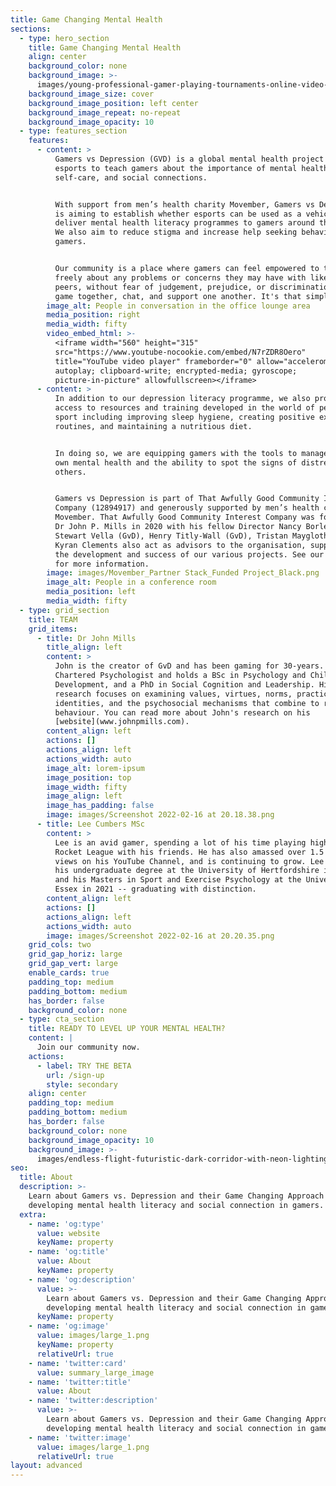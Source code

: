 ```yaml
---
title: Game Changing Mental Health
sections:
  - type: hero_section
    title: Game Changing Mental Health
    align: center
    background_color: none
    background_image: >-
      images/young-professional-gamer-playing-tournaments-online-video-games-computer-with-headphones-his-room.jpg
    background_image_size: cover
    background_image_position: left center
    background_image_repeat: no-repeat
    background_image_opacity: 10
  - type: features_section
    features:
      - content: >
          Gamers vs Depression (GVD) is a global mental health project that uses
          esports to teach gamers about the importance of mental health,
          self-care, and social connections.


          With support from men’s health charity Movember, Gamers vs Depression
          is aiming to establish whether esports can be used as a vehicle to
          deliver mental health literacy programmes to gamers around the world.
          We also aim to reduce stigma and increase help seeking behaviours in
          gamers.


          Our community is a place where gamers can feel empowered to talk
          freely about any problems or concerns they may have with likeminded
          peers, without fear of judgement, prejudice, or discrimination. We
          game together, chat, and support one another. It's that simple.
        image_alt: People in conversation in the office lounge area
        media_position: right
        media_width: fifty
        video_embed_html: >-
          <iframe width="560" height="315"
          src="https://www.youtube-nocookie.com/embed/N7rZDR8Oero"
          title="YouTube video player" frameborder="0" allow="accelerometer;
          autoplay; clipboard-write; encrypted-media; gyroscope;
          picture-in-picture" allowfullscreen></iframe>
      - content: >
          In addition to our depression literacy programme, we also provide
          access to resources and training developed in the world of performance
          sport including improving sleep hygiene, creating positive exercise
          routines, and maintaining a nutritious diet.


          In doing so, we are equipping gamers with the tools to manage their
          own mental health and the ability to spot the signs of distress in
          others.


          Gamers vs Depression is part of That Awfully Good Community Interest
          Company (12894917) and generously supported by men’s health charity
          Movember. That Awfully Good Community Interest Company was founded by
          Dr John P. Mills in 2020 with his fellow Director Nancy Borley. Dr
          Stewart Vella (GvD), Henry Titly-Wall (GvD), Tristan Mayglothling, and
          Kyran Clements also act as advisors to the organisation, supporting
          the development and success of our various projects. See our website
          for more information.
        image: images/Movember_Partner Stack_Funded Project_Black.png
        image_alt: People in a conference room
        media_position: left
        media_width: fifty
  - type: grid_section
    title: TEAM
    grid_items:
      - title: Dr John Mills
        title_align: left
        content: >
          John is the creator of GvD and has been gaming for 30-years. He is a
          Chartered Psychologist and holds a BSc in Psychology and Childhood
          Development, and a PhD in Social Cognition and Leadership. His
          research focuses on examining values, virtues, norms, practices,
          identities, and the psychosocial mechanisms that combine to regulate
          behaviour. You can read more about John's research on his
          [website](www.johnpmills.com).
        content_align: left
        actions: []
        actions_align: left
        actions_width: auto
        image_alt: lorem-ipsum
        image_position: top
        image_width: fifty
        image_align: left
        image_has_padding: false
        image: images/Screenshot 2022-02-16 at 20.18.38.png
      - title: Lee Cumbers MSc
        content: >
          Lee is an avid gamer, spending a lot of his time playing high level
          Rocket League with his friends. He has also amassed over 1.5 million
          views on his YouTube Channel, and is continuing to grow. Lee achieved
          his undergraduate degree at the University of Hertfordshire in 2015
          and his Masters in Sport and Exercise Psychology at the University of
          Essex in 2021 -- graduating with distinction.
        content_align: left
        actions: []
        actions_align: left
        actions_width: auto
        image: images/Screenshot 2022-02-16 at 20.20.35.png
    grid_cols: two
    grid_gap_horiz: large
    grid_gap_vert: large
    enable_cards: true
    padding_top: medium
    padding_bottom: medium
    has_border: false
    background_color: none
  - type: cta_section
    title: READY TO LEVEL UP YOUR MENTAL HEALTH?
    content: |
      Join our community now.
    actions:
      - label: TRY THE BETA
        url: /sign-up
        style: secondary
    align: center
    padding_top: medium
    padding_bottom: medium
    has_border: false
    background_color: none
    background_image_opacity: 10
    background_image: >-
      images/endless-flight-futuristic-dark-corridor-with-neon-lighting-bright-neon-circle-front.jpg
seo:
  title: About
  description: >-
    Learn about Gamers vs. Depression and their Game Changing Approach to
    developing mental health literacy and social connection in gamers.
  extra:
    - name: 'og:type'
      value: website
      keyName: property
    - name: 'og:title'
      value: About
      keyName: property
    - name: 'og:description'
      value: >-
        Learn about Gamers vs. Depression and their Game Changing Approach to
        developing mental health literacy and social connection in gamers.
      keyName: property
    - name: 'og:image'
      value: images/large_1.png
      keyName: property
      relativeUrl: true
    - name: 'twitter:card'
      value: summary_large_image
    - name: 'twitter:title'
      value: About
    - name: 'twitter:description'
      value: >-
        Learn about Gamers vs. Depression and their Game Changing Approach to
        developing mental health literacy and social connection in gamers.
    - name: 'twitter:image'
      value: images/large_1.png
      relativeUrl: true
layout: advanced
---
```


